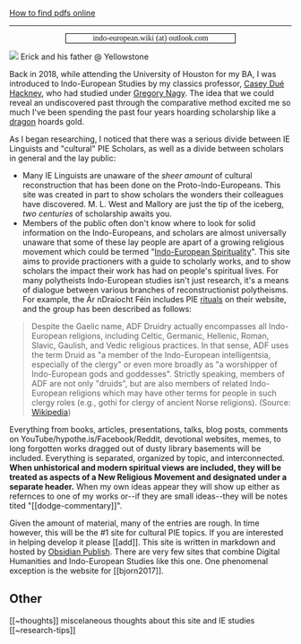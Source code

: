 [How to find pdfs online](~how-to-find-pdfs-online.md)

***

<p style=" margin-left: 20%; margin-right: 20%;text-align:center;font-family:monaco;text-size:20px;outline: black solid 1px">indo-european.wiki (at) outlook.com</p>

![](publish/239875.jpg)
Erick and his father @ Yellowstone

Back in 2018, while attending the University of Houston for my BA, I was introduced to Indo-European Studies by my classics professor, [Casey Dué Hackney](hackney.md), who had studied under [Gregory Nagy](nagy-g.md).  The idea that we could reveal an undiscovered past through the comparative method excited me so much I've been spending the past four years hoarding scholarship like a [dragon](serpent-worm-eel-snake.md) hoards gold.

As I began researching, I noticed that there was a serious divide between IE Linguists and "cultural" PIE Scholars, as well as a divide between scholars in general and the lay public: 

- Many IE Linguists are unaware of the *sheer amount* of cultural reconstruction that has been done on the Proto-Indo-Europeans. This site was created in part to show scholars the wonders their colleagues have discovered. M. L. West and Mallory are just the tip of the iceberg, *two centuries* of scholarship awaits you.
- Members of the public often don't know where to look for solid information on the Indo-Europeans, and scholars are almost universally unaware that some of these lay people are apart of a growing religious movement which could be termed "[Indo-European Spirituality](content-producers-and-practitioners.md)". This site aims to provide practioners with a guide to scholarly works, and to show scholars the impact their work has had on people's spiritual lives. For many polytheists Indo-European studies isn't just research, it's a means of dialogue between various branches of reconstructionist polytheisms.  For example, the Ár nDraíocht Féin includes PIE [rituals](https://www.adf.org/grove-hearth-cultures/proto-indo-european) on their website, and the group has been described as follows: 

> Despite the Gaelic name, ADF Druidry actually encompasses all Indo-European religions, including Celtic, Germanic, Hellenic, Roman, Slavic, Gaulish, and Vedic religious practices. In that sense, ADF uses the term Druid as "a member of the Indo-European intelligentsia, especially of the clergy" or even more broadly as "a worshipper of Indo-European gods and goddesses". Strictly speaking, members of ADF are not only "druids", but are also members of related Indo-European religions which may have other terms for people in such clergy roles (e.g., gothi for clergy of ancient Norse religions). (Source: [Wikipedia](https://en.wikipedia.org/wiki/Ár_nDra%C3%ADocht_Féin))

Everything from books, articles, presentations, talks, blog posts, comments on YouTube/hypothe.is/Facebook/Reddit, devotional websites, memes, to long forgotten works dragged out of dusty library basements will be included. Everything is separated, organized by topic, and interconnected. **When unhistorical and modern spiritual views are included, they will be treated as aspects of a  New Religious Movement and designated under a separate header.** When my own ideas appear they will show up either as refernces to one of my works or--if they are small ideas--they will be notes tited "[[dodge-commentary]]".

Given the amount of material, many of the entries are rough. In time however, this will be the #1 site for cultural PIE topics. If you are interested in helping develop it please [[add]]. This site is written in markdown and hosted by [Obsidian Publish](https://obsidian.md). There are very few sites that combine Digital Humanities and Indo-European Studies like this one. One phenomenal exception is the website for [[bjorn2017]].

## Other
[[~thoughts]] miscelaneous thoughts about this site and IE studies
[[~research-tips]]